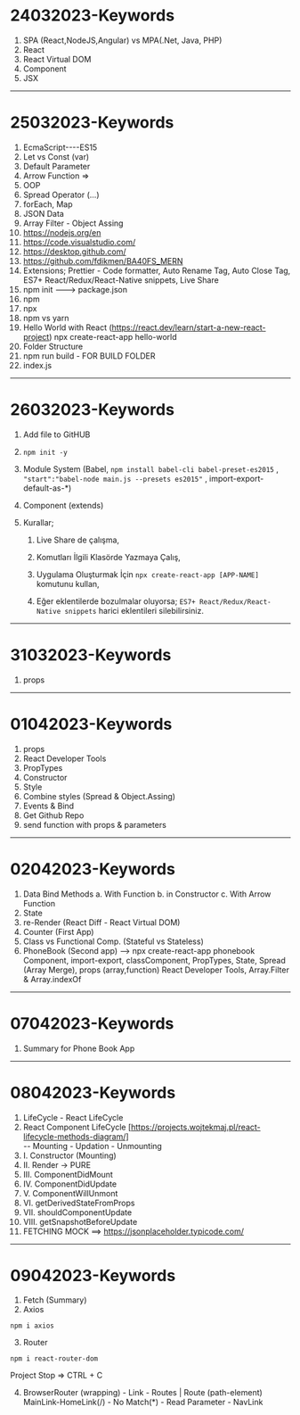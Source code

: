 # 24032023-Keywords

 1.  SPA (React,NodeJS,Angular) vs MPA(.Net, Java, PHP)
 2.  React
 3.  React Virtual DOM
 4.  Component
 5.  JSX
---
# 25032023-Keywords

01.  EcmaScript----ES15
02.  Let vs Const (var)
03.  Default Parameter
04.  Arrow Function =>
05.  OOP
06.  Spread Operator (...)
07.  forEach, Map
08.  JSON Data
09.  Array Filter - Object Assing
10. https://nodejs.org/en
11. https://code.visualstudio.com/
12. https://desktop.github.com/
13. https://github.com/fdikmen/BA40FS_MERN
14. Extensions; Prettier - Code formatter, Auto Rename Tag, Auto Close Tag, ES7+ React/Redux/React-Native snippets, Live Share
15. npm init ---> package.json
16. npm
17. npx
18. npm vs yarn
19. Hello World with React (https://react.dev/learn/start-a-new-react-project)
     npx create-react-app hello-world
20. Folder Structure
21. npm run build - FOR BUILD FOLDER
22. index.js
---
# 26032023-Keywords
 
1. Add file to GitHUB

2.  `npm init -y`

3.  Module System
     (Babel, `npm install babel-cli babel-preset-es2015` , `"start":"babel-node main.js --presets es2015"` , import-export-default-as-*)

4.  Component (extends)

5.  Kurallar;

     1.  Live Share de çalışma,

     2.  Komutları İlgili Klasörde Yazmaya Çalış,

     3.  Uygulama Oluşturmak İçin `npx create-react-app [APP-NAME]` komutunu kullan,

     4.  Eğer eklentilerde bozulmalar oluyorsa; `ES7+ React/Redux/React-Native snippets` harici eklentileri silebilirsiniz.
     
---
# 31032023-Keywords
 
1. props
---
# 01042023-Keywords
 
1. props
2. React Developer Tools
3. PropTypes
4. Constructor
5. Style
6. Combine styles (Spread & Object.Assing)
7. Events & Bind
8. Get Github Repo
9. send function with props & parameters
---
# 02042023-Keywords
 
1. Data Bind Methods
     a. With Function
     b. in Constructor
     c. With Arrow Function
2. State
3. re-Render (React Diff - React Virtual DOM)
4. Counter (First App)
5. Class vs Functional Comp. (Stateful vs Stateless)
6. PhoneBook (Second app) --> npx create-react-app phonebook
Component, import-export, classComponent, PropTypes, State, Spread (Array Merge), props (array,function)
React Developer Tools, Array.Filter & Array.indexOf

---
# 07042023-Keywords
 
1. Summary for Phone Book App

---
# 08042023-Keywords
 
01. LifeCycle - React LifeCycle
02. React Component LifeCycle 
     [https://projects.wojtekmaj.pl/react-lifecycle-methods-diagram/] <br/>
 --  Mounting - Updation - Unmounting
03. I. Constructor (Mounting)
04. II. Render -> PURE
05. III. ComponentDidMount
06. IV. ComponentDidUpdate
07. V. ComponentWillUnmont
08. VI. getDerivedStateFromProps
09. VII. shouldComponentUpdate
10. VIII. getSnapshotBeforeUpdate
11. FETCHING
MOCK ==> https://jsonplaceholder.typicode.com/

---
# 09042023-Keywords
 
01. Fetch (Summary)
02. Axios
```Node
npm i axios
```
03. Router
```Node
npm i react-router-dom
```
Project Stop => CTRL + C

04. BrowserRouter (wrapping) - Link - Routes | Route (path-element) <br/>
MainLink-HomeLink(/) - No Match(*) - Read Parameter - NavLink


